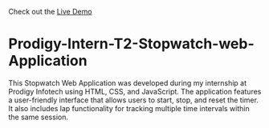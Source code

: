 Check out the [Live Demo](prodigy-intern-t2-stopwatch-web-application-vhy2q3hlx.vercel.app)
# Prodigy-Intern-T2-Stopwatch-web-Application
This Stopwatch Web Application was developed during my internship at Prodigy Infotech using HTML, CSS, and JavaScript. The application features a user-friendly interface that allows users to start, stop, and reset the timer. It also includes lap functionality for tracking multiple time intervals within the same session.
